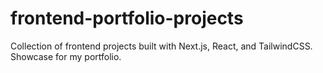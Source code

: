 # frontend-portfolio-projects
Collection of frontend projects built with Next.js, React, and TailwindCSS.  Showcase for my portfolio.

